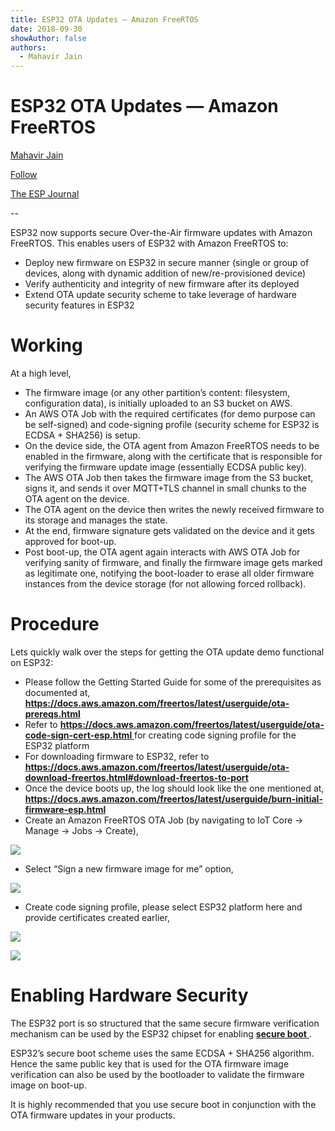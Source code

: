 ```yaml
---
title: ESP32 OTA Updates — Amazon FreeRTOS
date: 2018-09-30
showAuthor: false
authors: 
  - Mahavir Jain
---
```

# ESP32 OTA Updates — Amazon FreeRTOS

[Mahavir Jain](https://medium.com/@mahavirj?source=post_page-----9ffbbb8f4784--------------------------------)

[Follow](https://medium.com/m/signin?actionUrl=https%3A%2F%2Fmedium.com%2F_%2Fsubscribe%2Fuser%2Fe94f74442319&operation=register&redirect=https%3A%2F%2Fblog.espressif.com%2Fesp32-ota-updates-amazon-freertos-9ffbbb8f4784&user=Mahavir+Jain&userId=e94f74442319&source=post_page-e94f74442319----9ffbbb8f4784---------------------post_header-----------)

[The ESP Journal](https://blog.espressif.com/?source=post_page-----9ffbbb8f4784--------------------------------)

--

ESP32 now supports secure Over-the-Air firmware updates with Amazon FreeRTOS. This enables users of ESP32 with Amazon FreeRTOS to:

- Deploy new firmware on ESP32 in secure manner (single or group of devices, along with dynamic addition of new/re-provisioned device)
- Verify authenticity and integrity of new firmware after its deployed
- Extend OTA update security scheme to take leverage of hardware security features in ESP32

# Working

At a high level,

- The firmware image (or any other partition’s content: filesystem, configuration data), is initially uploaded to an S3 bucket on AWS.
- An AWS OTA Job with the required certificates (for demo purpose can be self-signed) and code-signing profile (security scheme for ESP32 is ECDSA + SHA256) is setup.
- On the device side, the OTA agent from Amazon FreeRTOS needs to be enabled in the firmware, along with the certificate that is responsible for verifying the firmware update image (essentially ECDSA public key).
- The AWS OTA Job then takes the firmware image from the S3 bucket, signs it, and sends it over MQTT+TLS channel in small chunks to the OTA agent on the device.
- The OTA agent on the device then writes the newly received firmware to its storage and manages the state.
- At the end, firmware signature gets validated on the device and it gets approved for boot-up.
- Post boot-up, the OTA agent again interacts with AWS OTA Job for verifying sanity of firmware, and finally the firmware image gets marked as legitimate one, notifying the boot-loader to erase all older firmware instances from the device storage (for not allowing forced rollback).

# Procedure

Lets quickly walk over the steps for getting the OTA update demo functional on ESP32:

- Please follow the Getting Started Guide for some of the prerequisites as documented at, [__https://docs.aws.amazon.com/freertos/latest/userguide/ota-prereqs.html__ ](https://docs.aws.amazon.com/freertos/latest/userguide/ota-prereqs.html)
- Refer to [__https://docs.aws.amazon.com/freertos/latest/userguide/ota-code-sign-cert-esp.html__ ](https://docs.aws.amazon.com/freertos/latest/userguide/ota-code-sign-cert-esp.html) for creating code signing profile for the ESP32 platform
- For downloading firmware to ESP32, refer to [__https://docs.aws.amazon.com/freertos/latest/userguide/ota-download-freertos.html#download-freertos-to-port__ ](https://docs.aws.amazon.com/freertos/latest/userguide/ota-download-freertos.html#download-freertos-to-port)
- Once the device boots up, the log should look like the one mentioned at, [__https://docs.aws.amazon.com/freertos/latest/userguide/burn-initial-firmware-esp.html__ ](https://docs.aws.amazon.com/freertos/latest/userguide/burn-initial-firmware-esp.html)
- Create an Amazon FreeRTOS OTA Job (by navigating to IoT Core -> Manage -> Jobs -> Create),

![](https://miro.medium.com/v2/resize:fit:640/format:webp/1*Xx16WJdJZsc0txs9SKt5Og.png)

- Select “Sign a new firmware image for me” option,

![](https://miro.medium.com/v2/resize:fit:640/format:webp/1*v5Ntbw7yC2h3IylKeukRaw.png)

- Create code signing profile, please select ESP32 platform here and provide certificates created earlier,

![](https://miro.medium.com/v2/resize:fit:640/format:webp/1*oTtGcMrg428uljWnD3oCdw.png)

![](https://miro.medium.com/v2/resize:fit:640/format:webp/1*jTXhXvWlx3y4ood-geOGSg.png)

# Enabling Hardware Security

The ESP32 port is so structured that the same secure firmware verification mechanism can be used by the ESP32 chipset for enabling [__secure boot__ ](https://docs.espressif.com/projects/esp-idf/en/latest/security/secure-boot.html).

ESP32’s secure boot scheme uses the same ECDSA + SHA256 algorithm. Hence the same public key that is used for the OTA firmware image verification can also be used by the bootloader to validate the firmware image on boot-up.

It is highly recommended that you use secure boot in conjunction with the OTA firmware updates in your products.
